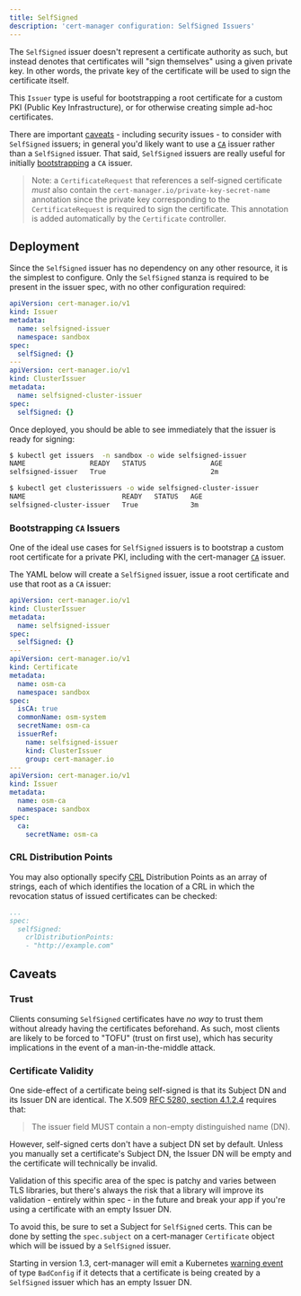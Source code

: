 ```yaml
---
title: SelfSigned
description: 'cert-manager configuration: SelfSigned Issuers'
---
```


The `SelfSigned` issuer doesn't represent a certificate authority as such, but
instead denotes that certificates will "sign themselves" using a given private
key. In other words, the private key of the certificate will be used to sign
the certificate itself.

This `Issuer` type is useful for bootstrapping a root certificate for a
custom PKI (Public Key Infrastructure), or for otherwise creating simple
ad-hoc certificates.

There are important [caveats](#caveats) - including security issues - to
consider with `SelfSigned` issuers; in general you'd likely  want to use a
[`CA`](./ca.md) issuer rather than a `SelfSigned` issuer. That said,
`SelfSigned` issuers are really useful for initially [bootstrapping](#bootstrapping-ca-issuers)
a `CA` issuer.

> Note: a `CertificateRequest` that references a self-signed certificate _must_
> also contain the `cert-manager.io/private-key-secret-name` annotation since
> the private key corresponding to the `CertificateRequest` is required to
> sign the certificate. This annotation is added automatically by the
> `Certificate` controller.

## Deployment

Since the `SelfSigned` issuer has no dependency on any other resource, it is
the simplest to configure. Only the `SelfSigned` stanza is required to be
present in the issuer spec, with no other configuration required:

```yaml
apiVersion: cert-manager.io/v1
kind: Issuer
metadata:
  name: selfsigned-issuer
  namespace: sandbox
spec:
  selfSigned: {}
---
apiVersion: cert-manager.io/v1
kind: ClusterIssuer
metadata:
  name: selfsigned-cluster-issuer
spec:
  selfSigned: {}
```

Once deployed, you should be able to see immediately that the issuer is ready
for signing:

```bash
$ kubectl get issuers  -n sandbox -o wide selfsigned-issuer
NAME                READY   STATUS                AGE
selfsigned-issuer   True                          2m

$ kubectl get clusterissuers -o wide selfsigned-cluster-issuer
NAME                        READY   STATUS   AGE
selfsigned-cluster-issuer   True             3m
```

### Bootstrapping `CA` Issuers

One of the ideal use cases for `SelfSigned` issuers is to bootstrap a custom
root certificate for a private PKI, including with the cert-manager [`CA`](./ca.md)
issuer.

The YAML below will create a `SelfSigned` issuer, issue a root certificate and
use that root as a `CA` issuer:

```yaml
apiVersion: cert-manager.io/v1
kind: ClusterIssuer
metadata:
  name: selfsigned-issuer
spec:
  selfSigned: {}
---
apiVersion: cert-manager.io/v1
kind: Certificate
metadata:
  name: osm-ca
  namespace: sandbox
spec:
  isCA: true
  commonName: osm-system
  secretName: osm-ca
  issuerRef:
    name: selfsigned-issuer
    kind: ClusterIssuer
    group: cert-manager.io
---
apiVersion: cert-manager.io/v1
kind: Issuer
metadata:
  name: osm-ca
  namespace: sandbox
spec:
  ca:
    secretName: osm-ca
```

### CRL Distribution Points

You may also optionally specify [CRL](https://en.wikipedia.org/wiki/Certificate_revocation_list)
Distribution Points as an array of strings, each of which identifies the location of a CRL in
which the revocation status of issued certificates can be checked:

```yaml
...
spec:
  selfSigned:
    crlDistributionPoints:
    - "http://example.com"
```


## Caveats

### Trust

Clients consuming `SelfSigned` certificates have _no way_ to trust them
without already having the certificates beforehand. As such, most clients are
likely to be forced to "TOFU" (trust on first use), which has security
implications in the event of a man-in-the-middle attack.

### Certificate Validity

One side-effect of a certificate being self-signed is that its Subject DN and
its Issuer DN are identical. The X.509 [RFC 5280, section 4.1.2.4](https://tools.ietf.org/html/rfc5280#section-4.1.2.4)
requires that:

> The issuer field MUST contain a non-empty distinguished name (DN).

However, self-signed certs don't have a subject DN set by default. Unless you
manually set a certificate's Subject DN, the Issuer DN will be empty
and the certificate will technically be invalid.

Validation of this specific area of the spec is patchy and varies between TLS
libraries, but there's always the risk that a library will improve its
validation - entirely within spec - in the future and break your app if you're
using a certificate with an empty Issuer DN.

To avoid this, be sure to set a Subject for `SelfSigned` certs. This can be
done by setting the `spec.subject` on a cert-manager `Certificate` object
which will be issued by a `SelfSigned` issuer.

Starting in version 1.3, cert-manager will emit a Kubernetes [warning event](https://github.com/cert-manager/cert-manager/blob/45befd86966c563663d18848943a1066d9681bf8/pkg/controller/certificaterequests/selfsigned/selfsigned.go#L140)
of type `BadConfig` if it detects that a certificate is being created
by a `SelfSigned` issuer which has an empty Issuer DN.